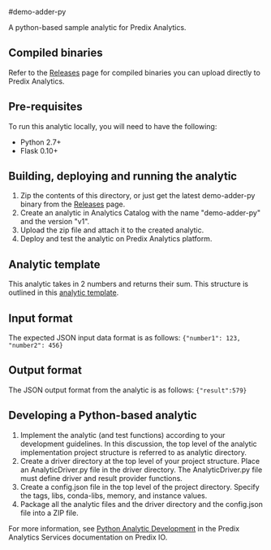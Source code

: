 #demo-adder-py

A python-based sample analytic for Predix Analytics.

## Compiled binaries
Refer to the [Releases](https://github.com/PredixDev/predix-analytics-sample/releases) page for compiled binaries you can upload directly to Predix Analytics.

## Pre-requisites
To run this analytic locally, you will need to have the following:
- Python 2.7+
- Flask 0.10+

## Building, deploying and running the analytic
1. Zip the contents of this directory, or just get the latest demo-adder-py binary from the [Releases](https://github.com/PredixDev/predix-analytics-sample/releases) page.
2. Create an analytic in Analytics Catalog with the name "demo-adder-py" and the version "v1".
3. Upload the zip file and attach it to the created analytic.
4. Deploy and test the analytic on Predix Analytics platform.

## Analytic template
This analytic takes in 2 numbers and returns their sum. This structure is outlined in this [analytic template](../demo-adder-template.json).

## Input format
The expected JSON input data format is as follows:
`{"number1": 123, "number2": 456}`

## Output format
The JSON output format from the analytic is as follows:
`{"result":579}`

## Developing a Python-based analytic
1. Implement the analytic (and test functions) according to your development guidelines. In this discussion, the top level of the analytic implementation project structure is referred to as analytic directory.
2. Create a driver directory at the top level of your project structure. Place an AnalyticDriver.py file in the driver directory. The AnalyticDriver.py file must define driver and result provider functions.
3. Create a config.json file in the top level of the project directory. Specify the tags, libs, conda-libs, memory, and instance values.
4. Package all the analytic files and the driver directory and the config.json file into a ZIP file.

For more information, see [Python Analytic Development](https://www.predix.io/docs#alaepr9P) in the Predix Analytics Services documentation on Predix IO.

